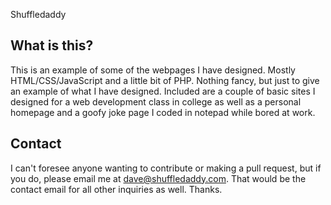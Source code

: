Shuffledaddy


What is this?
--------------------

This is an example of some of the webpages I have designed. Mostly HTML/CSS/JavaScript and a little bit of PHP. Nothing fancy, but just to give an example of what I have designed. Included are a couple of basic sites I designed for a web development class in college as well as a personal homepage and a goofy joke page I coded in notepad while bored at work. 

Contact
--------------------
I can't foresee anyone wanting to contribute or making a pull request, but if you do, please email me at dave@shuffledaddy.com. That would be the contact email for all other inquiries as well. Thanks.
